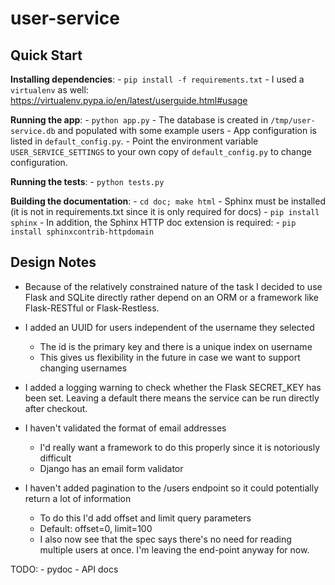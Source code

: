 user-service
============

Quick Start
-----------

**Installing dependencies**:
	- `pip install -f requirements.txt`
	- I used a `virtualenv` as well: https://virtualenv.pypa.io/en/latest/userguide.html#usage

**Running the app**:
	- `python app.py`
	- The database is created in `/tmp/user-service.db` and populated with some example users
	- App configuration is listed in `default_config.py`.
	- Point the environment variable `USER_SERVICE_SETTINGS` to your own copy of `default_config.py` to change configuration.

**Running the tests**:
	- `python tests.py`

**Building the documentation**:
	- `cd doc; make html`
	- Sphinx must be installed (it is not in requirements.txt since it is only required for docs)
	- `pip install sphinx`
	- In addition, the Sphinx HTTP doc extension is required:
	- `pip install sphinxcontrib-httpdomain`

Design Notes
------------

- Because of the relatively constrained nature of the task I decided to use Flask and SQLite directly rather depend on an ORM or a framework like Flask-RESTful or Flask-Restless.

- I added an UUID for users independent of the username they selected
	- The id is the primary key and there is a unique index on username
	- This gives us flexibility in the future in case we want to support changing usernames

- I added a logging warning to check whether the Flask SECRET_KEY has been set. Leaving a default there means the service can be run directly after checkout. 

- I haven't validated the format of email addresses
	- I'd really want a framework to do this properly since it is notoriously difficult
	- Django has an email form validator

- I haven't added pagination to the /users endpoint so it could potentially return a lot of information
	- To do this I'd add offset and limit query parameters
	- Default: offset=0, limit=100
	- I also now see that the spec says there's no need for reading multiple users at once. I'm leaving the end-point anyway for now.

TODO:
	- pydoc
	- API docs